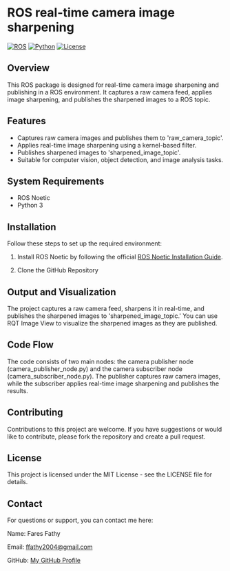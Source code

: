 #  ROS real-time camera image sharpening 

[![ROS](https://img.shields.io/badge/ROS-Noetic-brightgreen)](http://wiki.ros.org/noetic)
[![Python](https://img.shields.io/badge/Python-3-blue)](https://www.python.org/)
[![License](https://img.shields.io/badge/License-MIT-yellow.svg)](https://opensource.org/licenses/MIT)

## Overview

This ROS package is designed for real-time camera image sharpening and publishing in a ROS environment. It captures a raw camera feed, applies image sharpening, and publishes the sharpened images to a ROS topic.

## Features

- Captures raw camera images and publishes them to 'raw_camera_topic'.
- Applies real-time image sharpening using a kernel-based filter.
- Publishes sharpened images to 'sharpened_image_topic'.
- Suitable for computer vision, object detection, and image analysis tasks.

## System Requirements

- ROS Noetic
- Python 3
  
## Installation

Follow these steps to set up the required environment:

1. Install ROS Noetic by following the official [ROS Noetic Installation Guide](http://wiki.ros.org/noetic/Installation).

2. Clone the GitHub Repository

## Output and Visualization
The project captures a raw camera feed, sharpens it in real-time, and publishes the sharpened images to 'sharpened_image_topic.' You can use RQT Image View to visualize the sharpened images as they are published.

## Code Flow
The code consists of two main nodes: the camera publisher node (camera_publisher_node.py) and the camera subscriber node (camera_subscriber_node.py). The publisher captures raw camera images, while the subscriber applies real-time image sharpening and publishes the results.

## Contributing
Contributions to this project are welcome. If you have suggestions or would like to contribute, please fork the repository and create a pull request.

## License
This project is licensed under the MIT License - see the LICENSE file for details.

## Contact
For questions or support, you can contact me here:

Name: Fares Fathy

Email: ffathy2004@gmail.com

GitHub: [My GitHub Profile](github.com/ffathy-tdx)
